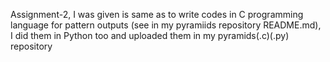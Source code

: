 Assignment-2, I was given is same as to write codes in C programming language for pattern outputs (see in my pyramiids repository README.md), I did them in Python too and uploaded them in my pyramids(.c)(.py) repository
